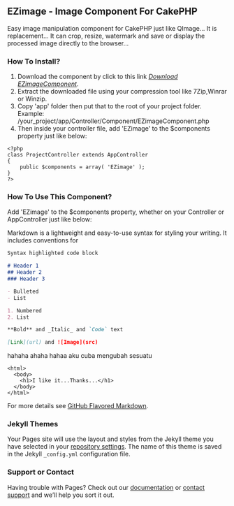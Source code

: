 ## EZimage - Image Component For CakePHP

Easy image manipulation component for CakePHP just like QImage... It is replacement... It can crop, resize, watermark and save or display the processed image directly to the browser... 

### How To Install?

1. Download the component by click to this link [*Download EZimageComponent*](https://github.com/elmyrockers/EZimage/archive/master.zip).
2. Extract the downloaded file using your compression tool like 7Zip,Winrar or Winzip.
3. Copy 'app' folder then put that to the root of your project folder.
	Example: /your_project/app/Controller/Component/EZimageComponent.php
4. Then inside your controller file, add 'EZimage' to the $components property just like below:

```
<?php
class ProjectController extends AppController
{
	public $components = array( 'EZimage' );
}
?>
```

### How To Use This Component?

Add 'EZimage' to the $components property, whether on your Controller or AppController just like below:



Markdown is a lightweight and easy-to-use syntax for styling your writing. It includes conventions for

```markdown
Syntax highlighted code block

# Header 1
## Header 2
### Header 3

- Bulleted
- List

1. Numbered
2. List

**Bold** and _Italic_ and `Code` text

[Link](url) and ![Image](src)
```
hahaha ahaha hahaa aku cuba mengubah sesuatu
```
<html>
  <body>
    <h1>I like it...Thanks...</h1>
  </body>
</html>
```
For more details see [GitHub Flavored Markdown](https://guides.github.com/features/mastering-markdown/).

### Jekyll Themes

Your Pages site will use the layout and styles from the Jekyll theme you have selected in your [repository settings](https://github.com/elmyrockers/EZImage/settings). The name of this theme is saved in the Jekyll `_config.yml` configuration file.

### Support or Contact

Having trouble with Pages? Check out our [documentation](https://help.github.com/categories/github-pages-basics/) or [contact support](https://github.com/contact) and we’ll help you sort it out.
